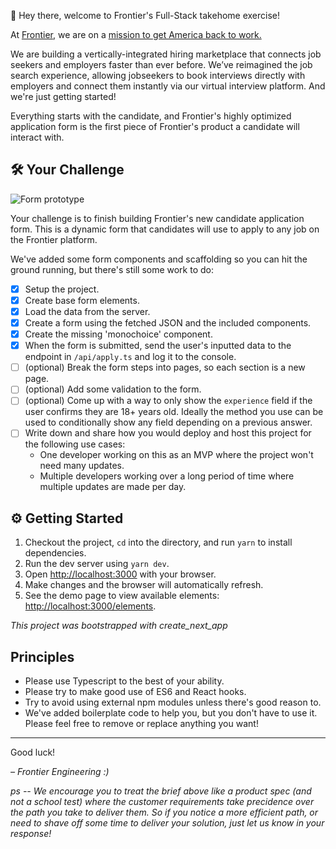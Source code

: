 👋 Hey there, welcome to Frontier's Full-Stack takehome exercise!

At [Frontier](https://frontier-jobs.com), we are on a [mission to get America back to work.](https://www.nfx.com/post/3-reasons-why-nfx-invested-in-frontier)

We are building a vertically-integrated hiring marketplace that connects job seekers and employers faster than ever before. We’ve reimagined the job search experience, allowing jobseekers to book interviews directly with employers and connect them instantly via our virtual interview platform. And we're just getting started!

Everything starts with the candidate, and Frontier's highly optimized application form is the first piece of Frontier's product a candidate will interact with.

## 🛠 Your Challenge
![Form prototype](https://cdn.frontier.jobs/frontier-exercise-proto.png)

Your challenge is to finish building Frontier's new candidate application form. This is a dynamic form that candidates will use to apply to any job on the Frontier platform.

We've added some form components and scaffolding so you can hit the ground running, but there's still some work to do:

- [x] Setup the project.
- [x] Create base form elements.
- [x] Load the data from the server.
- [x] Create a form using the fetched JSON and the included components.
- [x] Create the missing 'monochoice' component.
- [x] When the form is submitted, send the user's inputted data to the endpoint in `/api/apply.ts` and log it to the console.
- [ ] (optional) Break the form steps into pages, so each section is a new page.
- [ ] (optional) Add some validation to the form.
- [ ] (optional) Come up with a way to only show the `experience` field if the user confirms they are 18+ years old. Ideally the method you use can be used to conditionally show any field depending on a previous answer.
- [ ] Write down and share how you would deploy and host this project for the following use cases:
  - One developer working on this as an MVP where the project won't need many updates.
  - Multiple developers working over a long period of time where multiple updates are made per day.


## ⚙️ Getting Started
1. Checkout the project, `cd` into the directory, and run `yarn` to install dependencies.
2. Run the dev server using `yarn dev`.
3. Open [http://localhost:3000](http://localhost:3000) with your browser.
4. Make changes and the browser will automatically refresh.
5. See the demo page to view available elements: [http://localhost:3000/elements](http://localhost:3000/elements).


*This project was bootstrapped with create_next_app*

## Principles
- Please use Typescript to the best of your ability.
- Please try to make good use of ES6 and React hooks.
- Try to avoid using external npm modules unless there's good reason to.
- We've added boilerplate code to help you, but you don't have to use it. Please feel free to remove or replace anything you want!

---

Good luck!

_– Frontier Engineering :)_

_ps -- We encourage you to treat the brief above like a product spec (and not a school test) where the customer requirements take precidence over the path you take to deliver them. So if you notice a more efficient path, or need to shave off some time to deliver your solution, just let us know in your response!_